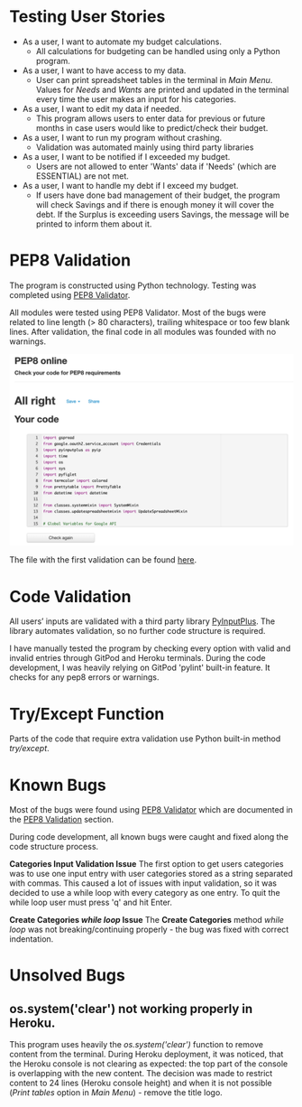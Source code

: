 # Testing User Stories
-   As a user, I want to automate my budget calculations.
    - All calculations for budgeting can be handled using only a Python program.
-   As a user, I want to have access to my data.
    - User can print spreadsheet tables in the terminal in *Main Menu*. Values for *Needs* and *Wants* are printed and updated in the terminal every time the user makes an input for his categories.
-   As a user, I want to edit my data if needed.
    - This program allows users to enter data for previous or future months in case users would like to predict/check their budget.
-   As a user, I want to run my program without crashing.
    - Validation was automated mainly using third party libraries
-   As a user, I want to be notified if I exceeded my budget.
    - Users are not allowed to enter 'Wants' data if 'Needs' (which are ESSENTIAL) are not met. 
-   As a user, I want to handle my debt if I exceed my budget.
    - If users have done bad management of their budget, the program will check Savings and if there is enough money it will cover the debt. If the Surplus is exceeding users Savings, the message will be printed to inform them about it.

# PEP8 Validation
The program is constructed using Python technology.
Testing was completed using [PEP8 Validator](http://pep8online.com/).

All modules were tested using PEP8 Validator. Most of the bugs were related to line length (> 80 characters), trailing whitespace or too few blank lines. After validation, the final code in all modules was founded with no warnings.

![Example of PEP8 result](docs/testing-files/budget-pep8-validation.png)

The file with the first validation can be found [here](docs/testing-files/pep8-example-validation.txt).

# Code Validation
All users’ inputs are validated with a third party library [PyInputPlus](https://pypi.org/project/PyInputPlus/).
The library automates validation, so no further code structure is required.

I have manually tested the program by checking every option with valid and invalid entries through GitPod and Heroku terminals. During the code development, I was heavily relying on GitPod 'pylint' built-in feature. It checks for any pep8 errors or warnings.

# Try/Except Function
Parts of the code that require extra validation use Python built-in method *try/except*.

# Known Bugs
Most of the bugs were found using [PEP8 Validator](http://pep8online.com/) which are documented in the [PEP8 Validation](#pep8-validation) section. 

During code development, all known bugs were caught and fixed along the code structure process.

**Categories Input Validation Issue**
The first option to get users categories was to use one input entry with user categories stored as a string separated with commas. This caused a lot of issues with input validation, so it was decided to use a while loop with every category as one entry. To quit the while loop user must press 'q' and hit Enter.

**Create Categories *while loop* Issue**
The **Create Categories** method *while loop* was not breaking/continuing properly - the bug was fixed with correct indentation.

# Unsolved Bugs
## os.system('clear') not working properly in Heroku.
This program uses heavily the *os.system('clear')* function to remove content from the terminal. During Heroku deployment, it was noticed, that the Heroku console is not clearing as expected: the top part of the console is overlapping with the new content. The decision was made to restrict content to 24 lines (Heroku console height) and when it is not possible (*Print tables* option in *Main Menu*) - remove the title logo.
